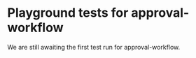 # Playground tests for approval-workflow
We are still awaiting the first test run for approval-workflow.
